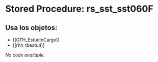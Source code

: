 # Stored Procedure: rs_sst_sst060F

## Usa los objetos:
- [[GTH_EstudioCargo]]
- [[rhh_tbestud]]

*No code available.*
